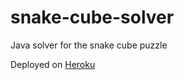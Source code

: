 # snake-cube-solver
Java solver for the snake cube puzzle

Deployed on [Heroku](https://snake-cube-solver.herokuapp.com/)
